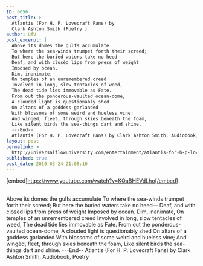 ```yaml
---
ID: 6056
post_title: >
  Atlantis (For H. P. Lovecraft Fans) by
  Clark Ashton Smith (Poetry )
author: UfU
post_excerpt: |
  Above its domes the gulfs accumulate
  To where the sea-winds trumpet forth their screed;
  But here the buried waters take no heed—
  Deaf, and with closèd lips from press of weight
  Imposed by ocean.
  Dim, inanimate,
  On temples of an unremembered creed
  Involved in long, slow tentacles of weed,
  The dead tide lies immovable as Fate.
  From out the ponderous-vaulted ocean-dome,
  A clouded light is questionably shed
  On altars of a goddess garlanded
  With blossoms of some weird and hueless vine;
  And wingèd, fleet, through skies beneath the foam,
  Like silent birds the sea-things dart and shine.
  ---End--
  Atlantis (For H. P. Lovecraft Fans) by Clark Ashton Smith, Audiobook, Poetry
layout: post
permalink: >
  http://universalflowuniversity.com/entertainment/atlantis-for-h-p-lovecraft-fans-by-clark-ashton-smith-poetry/
published: true
post_date: 2016-03-24 21:08:10
---
```

[embed]https://www.youtube.com/watch?v=KQaBHEVdLho[/embed]</br></br>
<p>Above its domes the gulfs accumulate
To where the sea-winds trumpet forth their screed;
But here the buried waters take no heed—
Deaf, and with closèd lips from press of weight
Imposed by ocean. 
Dim, inanimate,
On temples of an unremembered creed
Involved in long, slow tentacles of weed,
The dead tide lies immovable as Fate.
From out the ponderous-vaulted ocean-dome,
A clouded light is questionably shed
On altars of a goddess garlanded
With blossoms of some weird and hueless vine;
And wingèd, fleet, through skies beneath the foam,
Like silent birds the sea-things dart and shine.
---End--
Atlantis (For H. P. Lovecraft Fans) by Clark Ashton Smith, Audiobook, Poetry</p>